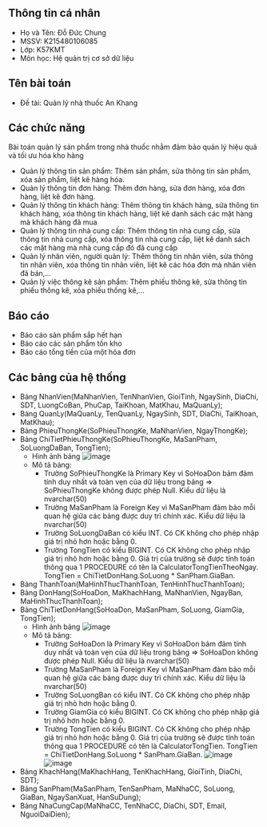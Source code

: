 ## Thông tin cá nhân
- Họ và Tên: Đỗ Đức Chung
- MSSV: K215480106085
- Lớp: K57KMT
- Môn học: Hệ quản trị cơ sở dữ liệu
## Tên bài toán
- Đề tài: Quản lý nhà thuốc An Khang
## Các chức năng
Bài toán quản lý sản phẩm trong nhà thuốc nhằm đảm bảo quản lý hiệu quả và tối ưu hóa kho hàng
- Quản lý thông tin sản phẩm: Thêm sản phẩm, sửa thông tin sản phẩm, xóa sản phẩm, liệt kê hàng hóa.
- Quản lý thông tin đơn hàng: Thêm đơn hàng, sửa đơn hàng, xóa đơn hàng, liệt kê đơn hàng.
- Quản lý thông tin khách hàng: Thêm thông tin khách hàng, sửa thông tin khách hàng, xóa thông tin khách hàng, liệt kê danh sách các mặt hàng mà khách hàng đã mua
- Quản lý thông tin nhà cung cấp: Thêm thông tin nhà cung cấp, sửa thông tin nhà cung cấp, xóa thông tin nhà cung cấp, liệt kê danh sách các mặt hàng mà nhà cung cấp đó đã cung cấp
- Quản lý nhân viên, người quản lý: Thêm thông tin nhân viên, sửa thông tin nhân viên, xóa thông tin nhân viên, liệt kê các hóa đơn mà nhân viên đã bán,...
- Quản lý việc thông kê sản phẩm: Thêm phiếu thông kê, sửa thông tin phiếu thông kê, xóa phiếu thống kê,...
## Báo cáo
- Báo cáo sản phẩm sắp hết hạn
- Báo cáo các sản phẩm tồn kho
- Báo cáo tổng tiền của một hóa đơn 
## Các bảng của hệ thống
- Bảng NhanVien(MaNhanVien, TenNhanVien, GioiTinh, NgaySinh, DiaChi, SDT, LuongCoBan, PhuCap, TaiKhoan, MatKhau, MaQuanLy);
- Bảng QuanLy(MaQuanLy, TenQuanLy, NgaySinh, SDT, DiaChi, TaiKhoan, MatKhau);
- Bảng PhieuThongKe(SoPhieuThongKe, MaNhanVien, NgayThongKe);
- Bảng ChiTietPhieuThongKe(SoPhieuThongKe, MaSanPham, SoLuongDaBan, TongTien);
  - Hình ảnh bảng
  ![image](https://github.com/Chung2310/TL_HQTCSDL/assets/131289318/d16982f3-092f-46b9-a786-9cba4c411d93)
  - Mô tả bảng:
      - Trường SoPhieuThongKe là Primary Key vì SoHoaDon bảm đảm tính duy nhất và toàn vẹn của dữ liệu trong bảng => SoPhieuThongKe không được phép Null. Kiểu dữ liệu là nvarchar(50)
      - Trường MaSanPham là Foreign Key vì MaSanPham đảm bảo mỗi quan hệ giữa các bảng được duy trì chính xác. Kiểu dữ liệu là nvarchar(50)
      - Trường SoLuongDaBan có kiểu INT. Có CK không cho phép nhập giá trị nhỏ hơn hoặc bằng 0.
      - Trường TongTien có kiểu BIGINT. Có CK không cho phép nhập giá trị nhỏ hơn hoặc bằng 0.  Giá trị của trường sẽ được tính toán thông qua 1 PROCEDURE có tên là CalculatorTongTienTheoNgay. TongTien = ChiTietDonHang.SoLuong * SanPham.GiaBan.
- Bảng ThanhToan(MaHinhThucThanhToan, TenHinhThucThanhToan);
- Bảng DonHang(SoHoaDon, MaKhachHang, MaNhanVien, NgayBan, MaHinhThucThanhToan);
- Bảng ChiTietDonHang(SoHoaDon, MaSanPham, SoLuong, GiamGia, TongTien);
  - Hình ảnh bảng
  ![image](https://github.com/Chung2310/TL_HQTCSDL/assets/131289318/3bbc28a8-50f1-42dc-b857-e1de01ec1c7c)
  - Mô tả bảng:
      - Trường SoHoaDon là Primary Key vì SoHoaDon bảm đảm tính duy nhất và toàn vẹn của dữ liệu trong bảng => SoHoaDon không được phép Null. Kiểu dữ liệu là nvarchar(50)
      - Trường MaSanPham là Foreign Key vì MaSanPham đảm bảo mỗi quan hệ giữa các bảng được duy trì chính xác. Kiểu dữ liệu là nvarchar(50)
      - Trường SoLuongBan có kiểu INT. Có CK không cho phép nhập giá trị nhỏ hơn hoặc bằng 0.
      - Trường GiamGia có kiểu BIGINT. Có CK không cho phép nhập giá trị nhỏ hơn hoặc bằng 0.
      - Trường TongTien có kiểu BIGINT. Có CK không cho phép nhập giá trị nhỏ hơn hoặc bằng 0. Giá trị của trường sẽ được tính toán thông qua 1 PROCEDURE có tên là CalculatorTongTien. TongTien = ChiTietDonHang.SoLuong * SanPham.GiaBan.
      ![image](https://github.com/Chung2310/TL_HQTCSDL/assets/131289318/b9374c9b-ebfd-4206-8c96-4e576a459c39)
      ![image](https://github.com/Chung2310/TL_HQTCSDL/assets/131289318/c2c1e79d-fd68-4bee-8a4d-8cc5eeea2573)
- Bảng KhachHang(MaKhachHang, TenKhachHang, GioiTinh, DiaChi, SDT);
- Bảng SanPham(MaSanPham, TenSanPham, MaNhaCC, SoLuong, GiaBan, NgaySanXuat, HanSuDung);
- Bảng NhaCungCap(MaNhaCC, TenNhaCC, DiaChi, SDT, Email, NguoiDaiDien);

